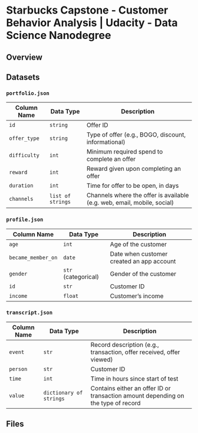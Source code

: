 # Starbucks Capstone - Customer Behavior Analysis | Udacity - Data Science Nanodegree
## Overview
## Datasets
### `portfolio.json` 

| Column Name | Data Type        | Description                                           |
|-------------|------------------|-------------------------------------------------------|
| `id`        | `string`         | Offer ID                                              |
| `offer_type`| `string`         | Type of offer (e.g., BOGO, discount, informational)   |
| `difficulty`| `int`            | Minimum required spend to complete an offer           |
| `reward`    | `int`            | Reward given upon completing an offer                 |
| `duration`  | `int`            | Time for offer to be open, in days                    |
| `channels`  | `list of strings`| Channels where the offer is available (e.g. web, email, mobile, social) |

### `profile.json` 

| Column Name       | Data Type         | Description                                  |
|-------------------|-------------------|----------------------------------------------|
| `age`             | `int`             | Age of the customer                          |
| `became_member_on`| `date`            | Date when customer created an app account    |
| `gender`          | `str` (categorical)| Gender of the customer                       |
| `id`              | `str`             | Customer ID                                   |
| `income`          | `float`           | Customer’s income                            |

### `transcript.json`

| Column Name | Data Type            | Description                                                                          |
|-------------|----------------------|--------------------------------------------------------------------------------------|
| `event`     | `str`                | Record description (e.g., transaction, offer received, offer viewed)                |
| `person`    | `str`                | Customer ID                                                                          |
| `time`      | `int`                | Time in hours since start of test                                                   |
| `value`     | `dictionary of strings`  | Contains either an offer ID or transaction amount depending on the type of record   |

## Files
